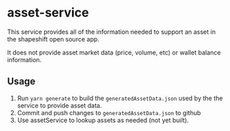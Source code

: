 # asset-service

This service provides all of the information needed to support an asset in the shapeshift open source app.

It does not provide asset market data (price, volume, etc) or wallet balance information.

## Usage

1.  Run `yarn generate` to build the `generatedAssetData.json` used by the the service to provide asset data.
2.  Commit and push changes to `generatedAssetData.json` to github
3.  Use assetService to lookup assets as needed (not yet built).